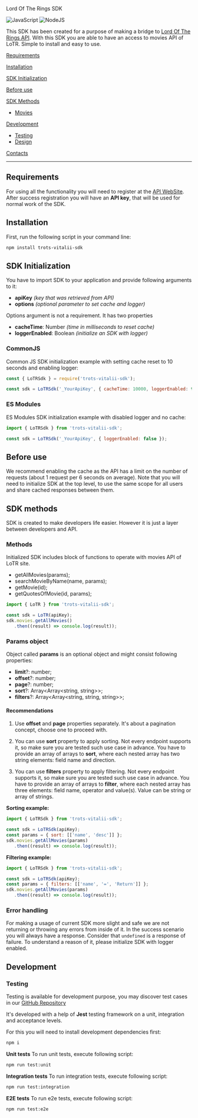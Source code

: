 Lord Of The Rings SDK

![JavaScript](https://img.shields.io/badge/javascript-%23323330.svg?style=for-the-badge&logo=javascript&logoColor=%23F7DF1E)
![NodeJS](https://img.shields.io/badge/node.js-6DA55F?style=for-the-badge&logo=node.js&logoColor=white)

This SDK has been created for a purpose of making a bridge to [Lord Of The Rings API](https://the-one-api.dev/).
With this SDK you are able to have an access to movies API of LoTR.
Simple to install and easy to use.

[Requirements](#requirements)

[Installation](#installation)

[SDK Initialization](#sdk-initialization)

[Before use](#before-use)

[SDK Methods](#sdk-methods)

- [Movies](#movies)

[Development](#development)

- [Testing](#testing)
- [Design](#design)

[Contacts](#contacts)

---

## Requirements

For using all the functionality you will need to register at the [API WebSite](https://the-one-api.dev/sign-up).
After success registration you will have an **API key**, that will be used for normal work of the SDK.

## Installation

First, run the following script in your command line:

```bash
npm install trots-vitalii-sdk
```

## SDK Initialization

You have to import SDK to your application and provide following arguments to it:

- **apiKey** *(key that was retrieved from API)*
- **options** *(optional parameter to set cache and logger)*

Options argument is not a requirement.
It has two properties

- **cacheTime**: Number *(time in milliseconds to reset cache)*
- **loggerEnabled**: Boolean *(initialize an SDK with logger)*

### CommonJS

Common JS SDK initialization example with setting cache reset to 10 seconds and enabling logger:

```javascript
const { LoTRSdk } = require('trots-vitalii-sdk');

const sdk = LoTRSdk('_YourApiKey', { cacheTime: 10000, loggerEnabled: true });
```

### ES Modules

ES Modules SDK initialization example with disabled logger and no cache:

```javascript
import { LoTRSdk } from 'trots-vitalii-sdk';

const sdk = LoTRSdk('_YourApiKey', { loggerEnabled: false });
```

## Before use

We recommend enabling the cache as the API has a limit on the number of requests (about 1 request per 6 seconds on average). Note that you will need to initialize SDK at the top level, to use the same scope for all users and share cached responses between them.

## SDK methods

SDK is created to make developers life easier. However it is just a layer between developers and API.

### Methods

Initialized SDK includes block of functions to operate with movies API of LoTR site.

- getAllMovies(params);
- searchMovieByName(name, params);
- getMovie(id);
- getQuotesOfMovie(id, params);

```javascript
import { LoTR } from 'trots-vitalii-sdk';

const sdk = LoTR(apiKey);
sdk.movies.getAllMovies()
   .then((result) => console.log(result));
```

### Params object

Object called **params** is an optional object and might consist following properties:

- **limit**?: number;
- **offset**?: number;
- **page**?: number;
- **sort**?: Array<Array<string, string>>;
- **filters**?: Array<Array<string, string, string>>;

#### Recommendations

1. Use **offset** and **page** properties separately. It's about a pagination concept, choose one to proceed with.

2. You can use **sort** property to apply sorting. Not every endpoint supports it, so make sure you are tested such use case in advance.
You have to provide an array of arrays to **sort**, where each nested array has two string elements: field name and direction.

3. You can use **filters** property to apply filtering. Not every endpoint supports it, so make sure you are tested such use case in advance. You have to provide an array of arrays to **filter**, where each nested array has three elements: field name, operator and value(s). Value can be string or array of strings.

**Sorting example:**

```javascript
import { LoTRSdk } from 'trots-vitalii-sdk';

const sdk = LoTRSdk(apiKey);
const params = { sort: [['name', 'desc']] };
sdk.movies.getAllMovies(params)
   .then((result) => console.log(result));
```

**Filtering example:**

```javascript
import { LoTRSdk } from 'trots-vitalii-sdk';

const sdk = LoTRSdk(apiKey);
const params = { filters: [['name', '=', 'Return']] };
sdk.movies.getAllMovies(params)
   .then((result) => console.log(result));
```

### Error handling

For making a usage of current SDK more slight and safe we are not returning or throwing any errors from inside of it. In the success scenario you will always have a response. Consider that `undefined` is a response of failure. To understand a reason of it, please initialize SDK with logger enabled.

## Development

### Testing

Testing is available for development purpose, you may discover test cases in our [GitHub Repository](https://github.com/VitaliyTrots/LoTR-sdk)

It's developed with a help of **Jest** testing framework on a unit, integration and acceptance levels.

For this you will need to install development dependencies first:

```bash
npm i
```

**Unit tests**
To run unit tests, execute following script:

```bash
npm run test:unit
```

**Integration tests**
To run integration tests, execute following script:

```bash
npm run test:integration
```

**E2E tests**
To run e2e tests, execute following script:

```bash
npm run test:e2e
```
